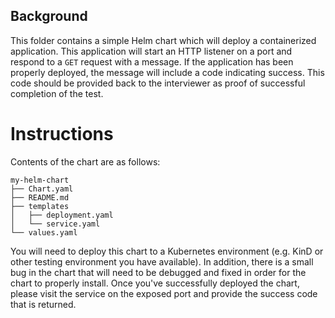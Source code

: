 ## Background

This folder contains a simple Helm chart which will deploy a containerized application.  This application will start an HTTP listener on a port and respond to a `GET` request with a message.  If the application has been properly deployed, the message will include a code indicating success. This code should be provided back to the interviewer as proof of successful completion of the test.

# Instructions

Contents of the chart are as follows:

```
my-helm-chart
├── Chart.yaml
├── README.md
├── templates
│   ├── deployment.yaml
│   └── service.yaml
└── values.yaml
```

You will need to deploy this chart to a Kubernetes environment (e.g. KinD or other testing environment you have available).  In addition, there is a small bug in the chart that will need to be debugged and fixed in order for the chart to properly install. Once you've successfully deployed the chart, please visit the service on the exposed port and provide the success code that is returned.